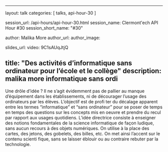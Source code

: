 ---
layout: talk
categories: [ talks, api-hour-30 ]

session_url: /api-hours/api-hour-30.html
session_name: Clermont'ech API Hour &#35;30
session_short_name: "&#35;30"

author: Malika More
author_url:
author_image:

slides_url:
video: 9C1sAUqJtjQ

title: "Des activités d’informatique sans ordinateur pour l’école et le collège"
description: malika more informatique sans ordi
------

Une drôle d’idée ? Il ne s’agit évidemment pas de pallier au manque d’équipement dans les établissements, ni de décourager l’usage des ordinateurs par les élèves. L’objectif est de profi ter du décalage apparent entre les termes “informatique” et “sans ordinateur” pour se poser de temps en temps des questions sur les concepts mis en oeuvre et prendre du recul par rapport aux usages quotidiens. L’idée directrice consiste à enseigner des notions fondamentales de la science informatique de façon ludique, sans aucun recours à des objets numériques. On utilise à la place des cartes, des jetons, des gobelets, des billes, etc. On met ainsi l’accent sur le contenu scienti fique, sans se laisser éblouir ou au contraire rebuter par la technologie.
